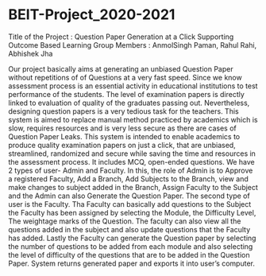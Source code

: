 # BEIT-Project_2020-2021

Title of the Project : Question Paper Generation at a Click Supporting  Outcome Based Learning
Group Members : AnmolSingh Paman, Rahul Rahi, Abhishek Jha

Our project basically aims at generating an unbiased Question Paper without repetitions of of Questions at a very fast speed. Since we know assessment process is an essential activity in educational institutions to test performance of the students. The level of examination papers is directly linked to evaluation of quality of the graduates passing out. Nevertheless, designing question papers is a very tedious task for the teachers. This system is aimed to replace manual method practiced by academics which is slow, requires resources and is very less secure as there are cases of Question Paper Leaks. This system is intended to enable academics to produce quality examination papers on just a click, that are unbiased, streamlined, randomized and secure while saving the time and resources in the assessment process. It includes MCQ, open-ended questions. We have 2 types of user- Admin and Faculty. In this, the role of Admin is to Approve a registered Faculty, Add a Branch, Add Subjects to the Branch, view and make changes to subject added in the Branch, Assign Faculty to the Subject and the Admin can also Generate the Question Paper. The second type of user is the Faculty. Tha Faculty can basically add questions to the Subject the Faculty has been assigned by selecting the Module, the Difficulty Level, The weightage marks of the Question. The faculty can also view all the questions added in the subject and also update questions that the Faculty has added. Lastly the Faculty can generate the Question paper by selecting the number of questions to be added from each module and also selecting the level of difficulty of the questions that are to be added in the Question Paper. System returns generated paper and exports it into user’s computer.